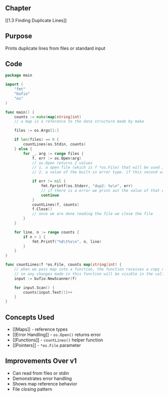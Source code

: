 ## Chapter

[[1.3 Finding Duplicate Lines]]

## Purpose

Prints duplicate lines from files or standard input

## Code

```go
package main

import (
	"fmt"
	"bufio"
	"os"
)

func main() {
	counts := make(map[string]int)
	// a map is a reference to the data structure made by make

	files := os.Args[1:]

	if len(files) == 0 {
		countLines(os.Stdin, counts)
	} else {
		for _, arg := range files {
			f, err := os.Open(arg)
			// os.Open returns 2 values
			// 1. a open file (which is f *os.File) that will be used in countLines()
			// 2. a value of the built-in error type. if this second value is nil, the file was opened successfully. 

			if err != nil {
				fmt.Fprintf(os.Stderr, "dup2: %v\n", err)
				// if there is a error we print out the value of that error in natural format
				continue
			}
			countLines(f, counts)
			f.Close()
			// once we are done reading the file we close the file
		}
	}

	for line, n := range counts {
		if n > 1 {
			fmt.Printf("%d\t%s\n", n, line)
		}
	}
}

func countLines(f *os.File, counts map[string]int) {
	// when we pass map into a function, the function receives a copy of the reference that we made with make
	// so any changes made in this function will be visible in the callers map reference, which is our main func
	input := bufio.NewScanner(f)

	for input.Scan() {
		counts[input.Text()]++
	}
}
```

## Concepts Used

- [[Maps]] - reference types
- [[Error Handling]] - `os.Open()` returns error
- [[Functions]] - `countLines()` helper function
- [[Pointers]] - `*os.File` parameter

## Improvements Over v1

- Can read from files or stdin
- Demonstrates error handling
- Shows map reference behavior
- File closing pattern